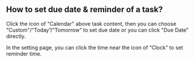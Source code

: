 ## How to set due date & reminder of a task?
Click the icon of "Calendar" above task content, then you can choose "Custom"/“Today”/“Tomorrow” to set due date or you can click "Due Date" directly.

In the setting page, you can click the time near the icon of “Clock” to set reminder time.





